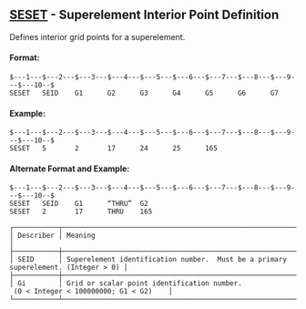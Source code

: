 ## [SESET](https://help.hexagonmi.com/bundle/MSC_Nastran_2022.4/page/Nastran_Combined_Book/qrg/bulkqrs/TOC.SESET.xhtml) - Superelement Interior Point Definition

Defines interior grid points for a superelement.

#### Format:

```nastran
$---1---$---2---$---3---$---4---$---5---$---6---$---7---$---8---$---9---$---10--$
SESET   SEID    G1      G2      G3      G4      G5      G6      G7              
```
#### Example:

```nastran
$---1---$---2---$---3---$---4---$---5---$---6---$---7---$---8---$---9---$---10--$
SESET   5       2       17      24      25      165                             
```
#### Alternate Format and Example:

```nastran
$---1---$---2---$---3---$---4---$---5---$---6---$---7---$---8---$---9---$---10--$
SESET   SEID    G1      “THRU”  G2                                              
SESET   2       17      THRU    165                                             
```
```text
┌───────────┬────────────────────────────────────────────────────────────────────────────────────┐
│ Describer │ Meaning                                                                            │
├───────────┼────────────────────────────────────────────────────────────────────────────────────┤
│ SEID      │ Superelement identification number.  Must be a primary superelement. (Integer > 0) │
├───────────┼────────────────────────────────────────────────────────────────────────────────────┤
│ Gi        │ Grid or scalar point identification number.  (0 < Integer < 100000000; G1 < G2)    │
└───────────┴────────────────────────────────────────────────────────────────────────────────────┘
```
